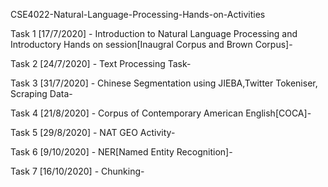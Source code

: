 CSE4022-Natural-Language-Processing-Hands-on-Activities

Task 1 [17/7/2020] - Introduction to Natural Language Processing and Introductory Hands on session[Inaugral Corpus and Brown Corpus]-

Task 2 [24/7/2020] - Text Processing Task-

Task 3 [31/7/2020] - Chinese Segmentation using JIEBA,Twitter Tokeniser, Scraping Data-

Task 4 [21/8/2020] - Corpus of Contemporary American English[COCA]-

Task 5 [29/8/2020] - NAT GEO Activity-

Task 6 [9/10/2020] - NER[Named Entity Recognition]-

Task 7 [16/10/2020] - Chunking-
